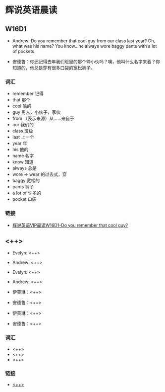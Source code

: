# 辉说英语晨读

## W16D1

- Andrew: Do you remember that cool guy from our class last year? Oh, what was his name? You know...he always wore baggy pants with a lot of pockets.

- 安德鲁：你还记得去年我们班里的那个帅小伙吗？噢，他叫什么名字来着？你知道的，他总是穿有很多口袋的宽松裤子。

### 词汇

- remember 记得
- that 那个
- cool 酷的
- guy 男人，小伙子，家伙
- from （表示来源）从……来自于
- our 我们的
- class 班级
- last 上一个
- year 年
- his 他的
- name 名字
- know 知道
- always 总是
- wore => wear 的过去式，穿
- baggy 宽松的
- pants 裤子
- a lot of 许多的
- pocket 口袋

### 链接

- [辉说英语VIP晨读W16D1-Do you remember that cool guy?](https://mp.weixin.qq.com/s/34pKzrCYrjA_6irTji8IBw)

## <++>

- Evelyn: <++>
- Andrew: <++>
- Evelyn: <++>
- Andrew: <++>

- 伊芙琳：<++>
- 安德鲁：<++>
- 伊芙琳：<++>
- 安德鲁：<++>

### 词汇

- <++>
- <++>
- <++>

### 链接

- [<++>](<++>)
